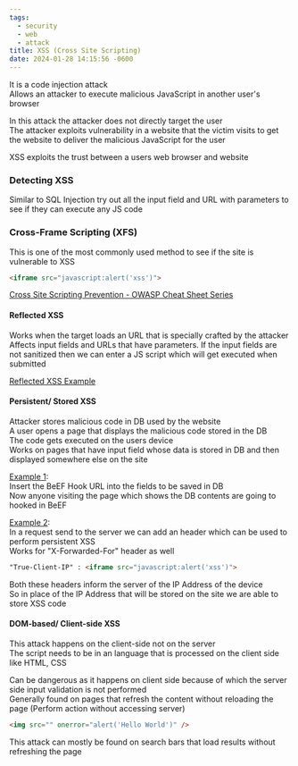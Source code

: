 ```yaml
---
tags:
  - security
  - web
  - attack
title: XSS (Cross Site Scripting)
date: 2024-01-28 14:15:56 -0600
---
```


It is a code injection attack  
Allows an attacker to execute malicious JavaScript in another user's browser

In this attack the attacker does not directly target the user  
The attacker exploits vulnerability in a website that the victim visits to get the website to deliver the malicious JavaScript for the user

XSS exploits the trust between a users web browser and website

### Detecting XSS

Similar to SQL Injection try out all the input field and URL with parameters to see if they can execute any JS code

### Cross-Frame Scripting (XFS)

This is one of the most commonly used method to see if the site is vulnerable to XSS

```html
<iframe src="javascript:alert('xss')">
```

[Cross Site Scripting Prevention - OWASP Cheat Sheet Series](https://cheatsheetseries.owasp.org/cheatsheets/Cross_Site_Scripting_Prevention_Cheat_Sheet.html)

#### Reflected XSS

Works when the target loads an URL that is specially crafted by the attacker  
Affects input fields and URLs that have parameters. If the input fields are not sanitized then we can enter a JS script which will get executed when submitted

[Reflected XSS Example](http://testphp.vulnweb.com/listproducts.php?cat=%3Cscript%3Ealert(%22Hello%20World%22)%3C/script%3E)

#### Persistent/ Stored XSS

Attacker stores malicious code in DB used by the website  
A user opens a page that displays the malicious code stored in the DB  
The code gets executed on the users device    
Works on pages that have input field whose data is stored in DB and then displayed somewhere else on the site

<u>Example 1</u>:  
Insert the BeEF Hook URL into the fields to be saved in DB  
Now anyone visiting the page which shows the DB contents are going to hooked in BeEF

<u>Example 2</u>:  
In a request send to the server we can add an header which can be used to perform persistent XSS  
Works for "X-Forwarded-For" header as well

```html
"True-Client-IP" : <iframe src="javascript:alert('xss')">
``` 

Both these headers inform the server of the IP Address of the device  
So in place of the IP Address that will be stored on the site we are able to store XSS code

#### DOM-based/ Client-side XSS

This attack happens on the client-side not on the server  
The script needs to be in an language that is processed on the client side like HTML, CSS 

Can be dangerous as it happens on client side because of which the server side input validation is not performed  
Generally found on pages that refresh the content without reloading the page (Perform action without accessing server)

```html
<img src="" onerror="alert('Hello World')" />
```

This attack can mostly be found on search bars that load results without refreshing the page
